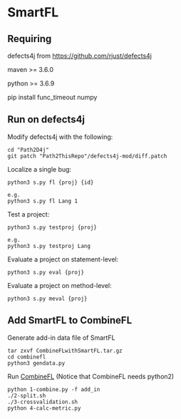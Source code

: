 # SmartFL

## Requiring
defects4j from https://github.com/rjust/defects4j

maven >= 3.6.0

python >= 3.6.9

pip install func_timeout numpy

## Run on defects4j
Modify defects4j with the following:

```
cd "Path2D4j"
git patch "Path2ThisRepo"/defects4j-mod/diff.patch
```

Localize a single bug:
```
python3 s.py fl {proj} {id}

e.g.
python3 s.py fl Lang 1
```

Test a project:
```
python3 s.py testproj {proj}

e.g.
python3 s.py testproj Lang
```

Evaluate a project on statement-level:
```
python3 s.py eval {proj}
```

Evaluate a project on method-level:
```
python3 s.py meval {proj}
```


## Add SmartFL to CombineFL
Generate add-in data file of SmartFL
```
tar zxvf CombineFLwithSmartFL.tar.gz
cd combinefl
python3 gendata.py
```

Run [CombineFL](https://damingz.github.io/combinefl/index.html) (Notice that CombineFL needs python2)
```
python 1-combine.py -f add_in
./2-split.sh
./3-crossvalidation.sh
python 4-calc-metric.py
```

